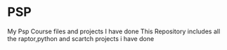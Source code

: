 # PSP
My Psp Course files and projects I have done
This Repository includes all the raptor,python and scartch projects i have done
